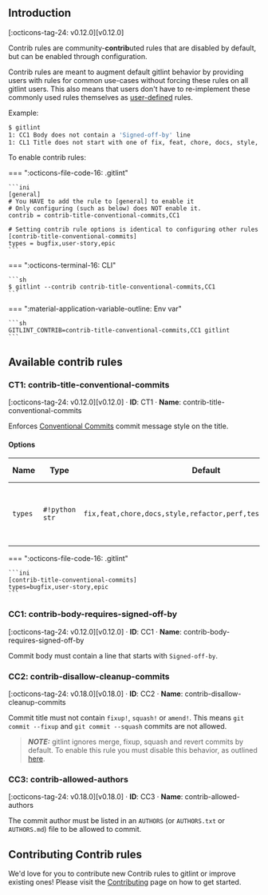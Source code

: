 ## Introduction
[:octicons-tag-24: v0.12.0][v0.12.0] 


Contrib rules are community-**contrib**uted rules that are disabled by default, but can be enabled through configuration.

Contrib rules are meant to augment default gitlint behavior by providing users with rules for common use-cases without
forcing these rules on all gitlint users. This also means that users don't have to
re-implement these commonly used rules themselves as [user-defined](user_defined_rules/index.md) rules.

Example:

```sh
$ gitlint
1: CC1 Body does not contain a 'Signed-off-by' line
1: CL1 Title does not start with one of fix, feat, chore, docs, style, refactor, perf, test: "WIP: This is the title of a commit message."
```


To enable contrib rules:

=== ":octicons-file-code-16:  .gitlint"
   
    ```ini
    [general]
    # You HAVE to add the rule to [general] to enable it
    # Only configuring (such as below) does NOT enable it.
    contrib = contrib-title-conventional-commits,CC1

    # Setting contrib rule options is identical to configuring other rules 
    [contrib-title-conventional-commits]
    types = bugfix,user-story,epic
    ```

=== ":octicons-terminal-16:  CLI"

    ```sh
    $ gitlint --contrib contrib-title-conventional-commits,CC1
    ```

=== ":material-application-variable-outline: Env var"

    ```sh
    GITLINT_CONTRIB=contrib-title-conventional-commits,CC1 gitlint
    ```

## Available contrib rules
### CT1: contrib-title-conventional-commits
[:octicons-tag-24: v0.12.0][v0.12.0] · **ID**: CT1 · **Name**: contrib-title-conventional-commits

Enforces [Conventional Commits](https://www.conventionalcommits.org/) commit message style on the title.

#### Options

| Name          | Type           | Default       | gitlint version                    | Description                   |
| ------------- | -------------- | ------------- | ---------------------------------- | ----------------------------- |
| `types` | `#!python str` | `fix,feat,chore,docs,style,refactor,perf,test,revert,ci,build` | [:octicons-tag-24: v0.12.0][v0.12.0] | Comma separated list of allowed commit types. |


=== ":octicons-file-code-16:  .gitlint"

    ```ini
    [contrib-title-conventional-commits]
    types=bugfix,user-story,epic
    ```


### CC1: contrib-body-requires-signed-off-by ##
[:octicons-tag-24: v0.12.0][v0.12.0] · **ID**: CC1 · **Name**: contrib-body-requires-signed-off-by

Commit body must contain a line that starts with `Signed-off-by`.

### CC2: contrib-disallow-cleanup-commits
[:octicons-tag-24: v0.18.0][v0.18.0] · **ID**: CC2 · **Name**: contrib-disallow-cleanup-commits

Commit title must not contain `fixup!`, `squash!` or `amend!`. This means `git commit --fixup` and `git commit --squash` commits are not allowed.
> **_NOTE:_**  gitlint ignores merge, fixup, squash and revert commits by default. To enable this rule you must disable this behavior, as outlined [here](ignoring-commits#merge-fixup-squash-and-revert-commits).

### CC3: contrib-allowed-authors
[:octicons-tag-24: v0.18.0][v0.18.0] · **ID**: CC3 · **Name**: contrib-allowed-authors

The commit author must be listed in an `AUTHORS` (or `AUTHORS.txt` or `AUTHORS.md`) file to be allowed to commit.

## Contributing Contrib rules

We'd love for you to contribute new Contrib rules to gitlint or improve existing ones! Please visit the [Contributing](../contributing/contrib_rules.md) page on how to get started.
